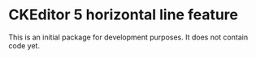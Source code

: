 CKEditor 5 horizontal line feature
===========================

This is an initial package for development purposes. It does not contain code yet.
